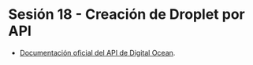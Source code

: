 # Sesión 18 - Creación de Droplet por API

* [Documentación oficial del API de Digital Ocean](https://developers.digitalocean.com/documentation/v2/ "Documentación oficial del API de Digital Ocean").
